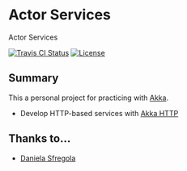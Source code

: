 # Actor Services
Actor Services

[![Travis CI Status](https://travis-ci.org/flopezlasanta/actor-services.svg?branch=master)](https://travis-ci.org/flopezlasanta/actor-services) [![License](https://img.shields.io/github/license/mashape/apistatus.svg)](https://opensource.org/licenses/MIT)

## Summary
This a personal project for practicing with [Akka](http://akka.io/).
* Develop HTTP-based services with [Akka HTTP](http://doc.akka.io/docs/akka/2.4.7/scala/http/introduction.html)

## Thanks to…
* [Daniela Sfregola](https://github.com/DanielaSfregola)
